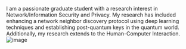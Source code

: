 I am a passionate graduate student with a research interest in Network/Information Security and Privacy. My research has included enhancing a network neighbor discovery protocol using deep learning techniques and establishing post-quantum keys in the quantum world. Additionally, my research extends to the Human-Computer Interaction. ![image](https://github.com/Qin99113/Qin99113.GitHub.io/assets/60003431/4eb4b84c-8393-4f8a-b408-495021c85b78)


